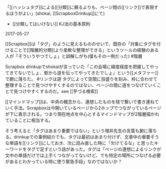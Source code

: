 
「[[ハッシュタグ]]による[[分類]]に頼るよりも、ページ間の[[リンク]]で表現するほうがよい」(shokai, [[ScrapboxDrinkup]]にて)
- [[分類してはいけない]] KJ法の基本原則

2017-05-27

[[Scrapbox]]は「タグ」のように見えるもののせいで、既存の「対象にタグを付けることで[[階層的分類]]より柔軟な整理ができる」というツールの経験のある人が「そういうやつでしょ」と誤解しがち(僕もその一例だった) #階層

Scrapbox drinkupでshokaiが言っていた「この会場に緯度経度を把握してやってきてないでしょ、駅から道を伝ってやってきたでしょ」という[[メタファー]]で腑に落ちた。 #リンクは道
タグによって空間に目盛りを刻み、枠に合わせて整理することで見つけやすくするのではない、ページの間に道をつなげていくことで見つけやすくするのだ。see [[芋づる検索]]

[[マインドマップ]]は、中央の概念から、連想したものを枝で繋いで書き連ねていく手法。Scrapboxは今開いているページから2ホップでつながっているページが下に表示される。つまり現在地点を中心とするマインドマップが2階層描かれていることに相当する。

そう考えると「タグはあまり重要ではない」という増井先生の言葉も腑に落ちる。drinkupでの事例紹介でも、タグは最初はあまり付けず、文章中の重要そうな単語を[[リンク]]にしておき、次に読み直した時に「欠けてるな」と思ったキーワードをタグで足すという話があった。タグは「ページの連想によるリンクが文中の単語だけでは上手くつながってないけど、でも特定の場所につなげる必要があるとわかっている時に使う緊急手段」なのではないか？